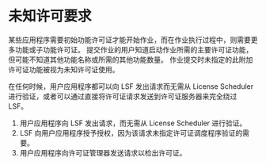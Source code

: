 # 未知许可要求

某些应用程序需要初始功能许可证才能开始作业，而在作业执行过程中，则需要更多功能或子功能许可证。 提交作业的用户知道启动作业所需的主要许可证功能，但可能不知道其他功能名称或所需的其他功能数量。 作业提交时未指定的此附加许可证功能被视为未知许可证使用。

在任何时候，用户应用程序都可以向 LSF 发出请求而无需从 License Scheduler 进行验证，或者可以通过直接将许可证请求发送到许可证服务器来完全绕过 LSF。

1. 用户应用程序向 LSF 发出请求，而无需从 License Scheduler 进行验证。
2.  LSF 向用户应用程序授予授权，因为该请求未指定许可证调度程序验证的需要。
3. 用户应用程序向许可证管理器发送请求以检出许可证。